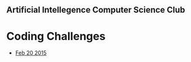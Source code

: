 ## Artificial&nbsp;Intellegence Computer&nbsp;Science&nbsp;Club
# Coding Challenges

 * [Feb 20 2015](https://github.com/AICSC/Coding-Challenges/blob/master/20150220/Challenge.md)
